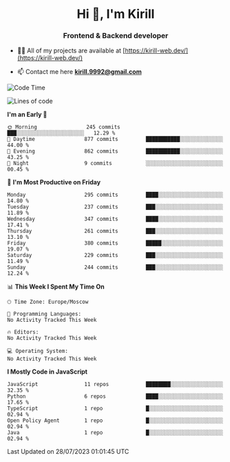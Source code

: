 <h1 align="center">Hi 👋, I'm Kirill</h1>
<h3 align="center">Frontend & Backend developer</h3>

- 👨‍💻 All of my projects are available at [https://kirill-web.dev/](https://kirill-web.dev/)

- 📫 Contact me here **kirill.9992@gmail.com**











<!--START_SECTION:waka-->
![Code Time](http://img.shields.io/badge/Code%20Time-1%2C382%20hrs%2014%20mins-blue)

![Lines of code](https://img.shields.io/badge/From%20Hello%20World%20I%27ve%20Written-2.9%20million%20lines%20of%20code-blue)

**I'm an Early 🐤** 

```text
🌞 Morning                245 commits         ███░░░░░░░░░░░░░░░░░░░░░░   12.29 % 
🌆 Daytime                877 commits         ███████████░░░░░░░░░░░░░░   44.00 % 
🌃 Evening                862 commits         ███████████░░░░░░░░░░░░░░   43.25 % 
🌙 Night                  9 commits           ░░░░░░░░░░░░░░░░░░░░░░░░░   00.45 % 
```
📅 **I'm Most Productive on Friday** 

```text
Monday                   295 commits         ████░░░░░░░░░░░░░░░░░░░░░   14.80 % 
Tuesday                  237 commits         ███░░░░░░░░░░░░░░░░░░░░░░   11.89 % 
Wednesday                347 commits         ████░░░░░░░░░░░░░░░░░░░░░   17.41 % 
Thursday                 261 commits         ███░░░░░░░░░░░░░░░░░░░░░░   13.10 % 
Friday                   380 commits         █████░░░░░░░░░░░░░░░░░░░░   19.07 % 
Saturday                 229 commits         ███░░░░░░░░░░░░░░░░░░░░░░   11.49 % 
Sunday                   244 commits         ███░░░░░░░░░░░░░░░░░░░░░░   12.24 % 
```


📊 **This Week I Spent My Time On** 

```text
🕑︎ Time Zone: Europe/Moscow

💬 Programming Languages: 
No Activity Tracked This Week

🔥 Editors: 
No Activity Tracked This Week

💻 Operating System: 
No Activity Tracked This Week
```

**I Mostly Code in JavaScript** 

```text
JavaScript               11 repos            ████████░░░░░░░░░░░░░░░░░   32.35 % 
Python                   6 repos             ████░░░░░░░░░░░░░░░░░░░░░   17.65 % 
TypeScript               1 repo              █░░░░░░░░░░░░░░░░░░░░░░░░   02.94 % 
Open Policy Agent        1 repo              █░░░░░░░░░░░░░░░░░░░░░░░░   02.94 % 
Java                     1 repo              █░░░░░░░░░░░░░░░░░░░░░░░░   02.94 % 
```




 Last Updated on 28/07/2023 01:01:45 UTC
<!--END_SECTION:waka-->
